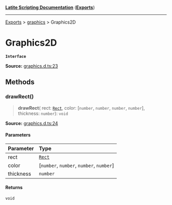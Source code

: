 [**Latite Scripting Documentation**](../../README.md) ([**Exports**](../../exports.md))

---

[Exports](../../exports.md) > [graphics](../index.md) > Graphics2D

# Graphics2D

**`Interface`**

**Source:** [graphics.d.ts:23](https://github.com/LatiteScripting/latitescripting.github.io/blob/5646e2d/definitions/graphics.d.ts#L23)

## Methods

### drawRect()

> **drawRect**(
> rect: [`Rect`](../classes/class.Rect.md),
> color: [`number`, `number`, `number`, `number`],
> thickness: `number`): `void`

**Source:** [graphics.d.ts:24](https://github.com/LatiteScripting/latitescripting.github.io/blob/5646e2d/definitions/graphics.d.ts#L24)

#### Parameters

| Parameter | Type                                     |
| :-------- | :--------------------------------------- |
| rect      | [`Rect`](../classes/class.Rect.md)       |
| color     | [`number`, `number`, `number`, `number`] |
| thickness | `number`                                 |

#### Returns

`void`

